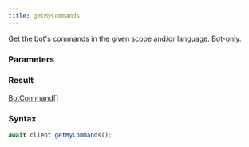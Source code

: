 ```yaml
---
title: getMyCommands
---
```


Get the bot's commands in the given scope and/or language. Bot-only.


### Parameters 

<div class="flex flex-col gap-3"></div>

### Result 

<div class="font-mono"><a href="/types/botcommand"  >BotCommand</a><span class="opacity-50">[]</span></div>

### Syntax

```ts
await client.getMyCommands();
```



